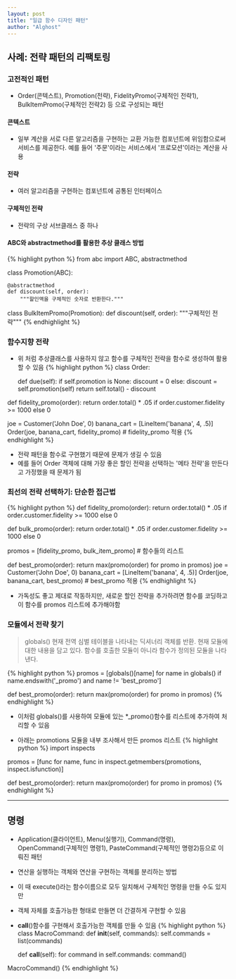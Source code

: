 ```yaml
---
layout: post
title: "일급 함수 디자인 패턴"
author: "Alghost"
---
```


## 사례: 전략 패턴의 리팩토링

### 고전적인 패턴

- Order(콘텍스트), Promotion(전략), FidelityPromo(구체적인 전략1), BulkItemPromo(구체적인 전략2) 등 으로 구성되는 패턴

#### 콘텍스트
- 일부 계산을 서로 다른 알고리즘을 구현하는 교환 가능한 컴포넌트에 위임함으로써 서비스를 제공한다. 예를 들어 '주문'이라는 서비스에서 '프로모션'이라는 계산을 사용

#### 전략
- 여러 알고리즘을 구현하는 컴포넌트에 공통된 인터페이스

#### 구체적인 전략
- 전략의 구상 서브클래스 중 하나

#### ABC와 abstractmethod를 활용한 추상 클래스 방법
{% highlight python %}
from abc import ABC, abstractmethod

class Promotion(ABC):

    @abstractmethod
    def discount(self, order):
        """할인액을 구체적인 숫자로 반환한다."""

class BulkItemPromo(Promotion):
    def discount(self, order):
        """구체적인 전략"""
{% endhighlight %}

### 함수지향 전략

- 위 처럼 추상클래스를 사용하지 않고 함수를 구체적인 전략을 함수로 생성하여 활용 할 수 있음
{% highlight python %}
class Order:

    def due(self):
        if self.promotion is None:
            discount = 0
        else:
            discount = self.promotion(self)
        return self.total() - discount

def fidelity_promo(order):
    return order.total() * .05 if order.customer.fidelity >= 1000 else 0


joe = Customer('John Doe', 0)
banana_cart = [LineItem('banana', 4, .5)]
Order(joe, banana_cart, fidelity_promo) # fidelity_promo 적용
{% endhighlight %}

- 전략 패턴을 함수로 구현했기 때문에 문제가 생길 수 있음
- 예를 들어 Order 객체에 대해 가장 좋은 할인 전략을 선택하는 '메타 전략'을 만든다고 가정했을 때 문제가 됨

### 최선의 전략 선택하기: 단순한 접근법
{% highlight python %}
def fidelity_promo(order):
    return order.total() * .05 if order.customer.fidelity >= 1000 else 0

def bulk_promo(order):
    return order.total() * .05 if order.customer.fidelity >= 1000 else 0

promos = [fidelity_promo, bulk_item_promo] # 함수들의 리스트

def best_promo(order):
    return max(promo(order) for promo in promos)
joe = Customer('John Doe', 0)
banana_cart = [LineItem('banana', 4, .5)]
Order(joe, banana_cart, best_promo) # best_promo 적용
{% endhighlight %}
- 가독성도 좋고 제대로 작동하지만, 새로운 할인 전략을 추가하려면 함수를 코딩하고 이 함수를 promos 리스트에 추가해야함

### 모듈에서 전략 찾기

> globals()
> 현재 전역 심벌 테이블을 나타내는 딕셔너리 객체를 반환. 현재 모듈에 대한 내용을 담고 있다.
> 함수를 호출한 모듈이 아니라 함수가 정의된 모듈을 나타낸다.

{% highlight python %}
promos = [globals()[name] for name in globals()
             if name.endswith('_promo')
             and name != 'best_promo']

def best_promo(order):
    return max(promo(order) for promo in promos)
{% endhighlight %}
- 이처럼 globals()를 사용하여 모듈에 있는 *_promo()함수를 리스트에 추가하여 처리할 수 있음

- 아래는 promotions 모듈을 내부 조사해서 만든 promos 리스트
{% highlight python %}
import inspects

promos = [func for name, func in
             inspect.getmembers(promotions, inspect.isfunction)]

def best_promo(order):
    return max(promo(order) for promo in promos)
{% endhighlight %}

<hr/>

## 명령

- Application(클라이언트), Menu(실행기), Command(명령), OpenCommand(구체적인 명령1), PasteCommand(구체적인 명령2)등으로 이뤄진 패턴
- 연산을 실행하는 객체와 연산을 구현하는 객체를 분리하는 방법
- 이 때 execute()라는 함수이름으로 모두 일치해서 구체적인 명령을 만들 수도 있지만
- 객체 자체를 호출가능한 형태로 만들면 더 간결하게 구현할 수 있음
- __call__()함수를 구현해서 호출가능한 객체를 만들 수 있음
{% highlight python %}
class MacroCommand:
    def __init__(self, commands):
        self.commands = list(commands)

    def __call__(self):
        for command in self.commands:
            command()

MacroCommand()
{% endhighlight %}

